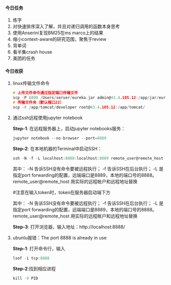 #### 今日任务

1. 练字
2. 对快速排序深入了解，并且对递归调用的函数本身思考
3. 使用Anserini复现BM25在ms marco上的结果
4. 缩小context-aware的研究范围，聚焦于review
5. 背单词
6. 看半集crash house
7. 美团的任务

#### 今日收获

1. linux传输文件命令

   ```c
   # 上传文件命令通过指定端口传输文件
   scp -P 6800 /Users/server/eureka.jar admin@43.4.105.12:/app/jar/eureka.jar
   # 传输文件夹（默认端口22）
   scp -r /app/tomcat/developer root@43.4.105.12:/app/tomcat/
   ```

2. 通过ssh远程使用jupyter notebook

   **Step-1**: 在远程服务器上，启动jupyter notebooks服务：

   ```python
   jupyter notebook --no-browser --port=8889
   ```

   **Step-2**: 在本地机器的Terminal中启动SSH：

   ```c
   ssh -N -f -L localhost:8888:localhost:8889 remote_user@remote_host
   ```

   其中： -N 告诉SSH没有命令要被远程执行； -f 告诉SSH在后台执行； -L 是指定port forwarding的配置，远端端口是8889，本地的端口号的8888。remote_user@remote_host 用实际的远程帐户和远程地址替换

   #注意在输入token时，token在服务器启动端下方

   其中： -N 告诉SSH没有命令要被远程执行； -f 告诉SSH在后台执行； -L 是指定port forwarding的配置，远端端口是8889，本地的端口号的8888。remote_user@remote_host 用实际的远程帐户和远程地址替换

   **Step-3**: 打开浏览器，输入地址：http://localhost:8888/

3. ubuntu报错：The port 8888 is already in use

   **Step-1**: 打开命令行，输入

   ```c
   lsof -i tcp:8888
   ```

   **Step-2**:找到相应进程

   ```D
   kill -9 PID
   ```

    